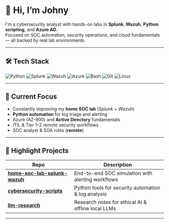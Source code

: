 # 👋 Hi, I’m Johny  

I'm a cybersecurity analyst with hands-on labs in **Splunk**, **Wazuh**, **Python scripting**, and **Azure AD**.  
Focused on SOC automation, security operations, and cloud fundamentals — all backed by real lab environments.

---

## 🛠 Tech Stack

![Python](https://img.shields.io/badge/Python-3776AB?logo=python&logoColor=white)
![Splunk](https://img.shields.io/badge/Splunk-000000?logo=splunk&logoColor=white)
![Wazuh](https://img.shields.io/badge/Wazuh-02569B?logo=wazuh&logoColor=white)
![Azure](https://img.shields.io/badge/Microsoft%20Azure-0078D4?logo=microsoftazure&logoColor=white)
![Bash](https://img.shields.io/badge/Bash-4EAA25?logo=gnubash&logoColor=white)
![Git](https://img.shields.io/badge/Git-F05032?logo=git&logoColor=white)
![Linux](https://img.shields.io/badge/Linux-FCC624?logo=linux&logoColor=black)

---

## 📌 Current Focus  
- Constantly improving my **home SOC lab** (*Splunk + Wazuh*)  
- **Python automation** for log triage and alerting  
- Azure (AZ-900) and **Active Directory** fundamentals  
- ITIL & Tier 1–2 remote security workflows  
- SOC analyst & SOA roles (**remote**)  

---

## 🚀 Highlight Projects

| Repo | Description |
|------|-------------|
| [**home-soc-lab-splunk-wazuh**](https://github.com/johnylabs/home-soc-lab-splunk-wazuh) | End-to-end SOC simulation with alerting workflows |
| [**cybersecurity-scripts**](https://github.com/johnylabs/cybersecurity-scripts) | Python tools for security automation & log analysis |
| [**llm-research**](https://github.com/johnylabs/llm-research) | Research notes for ethical AI & offline local LLMs |

---
